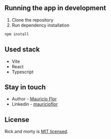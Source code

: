 ## Running the app in development
1. Clone the repository
2. Run dependency installation 
```bash
npm install
```

## Used stack
* Vite
* React
* Typescript

## Stay in touch

- Author - [Mauricio Flor](https://github.com/mauricioft/)
- Linkedin - [mauricioflor](https://www.linkedin.com/in/mauricioflor/)

## License

Rick and morty is [MIT licensed](LICENSE).
